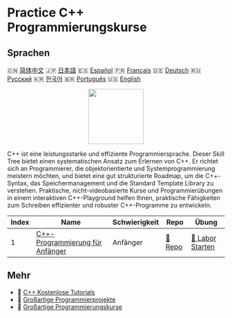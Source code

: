 # Practice C++ Programmierungskurse

## Sprachen

🇨🇳 [简体中文](README_zh.md) 🇯🇵 [日本語](README_ja.md) 🇪🇸 [Español](README_es.md) 🇫🇷 [Français](README_fr.md) 🇩🇪 [Deutsch](README_de.md) 🇷🇺 [Русский](README_ru.md) 🇰🇷 [한국어](README_ko.md) 🇧🇷 [Português](README_pt.md) 🇺🇸 [English](README.md) 

<div align="center">
<img width="128px" src="https://file.labex.io/path/kjx58efaCNu0.png">
</div>

C++ ist eine leistungsstarke und effiziente Programmiersprache. Dieser Skill Tree bietet einen systematischen Ansatz zum Erlernen von C++. Er richtet sich an Programmierer, die objektorientierte und Systemprogrammierung meistern möchten, und bietet eine gut strukturierte Roadmap, um die C++-Syntax, das Speichermanagement und die Standard Template Library zu verstehen. Praktische, nicht-videobasierte Kurse und Programmierübungen in einem interaktiven C++-Playground helfen Ihnen, praktische Fähigkeiten zum Schreiben effizienter und robuster C++-Programme zu entwickeln.

|   Index | Name                                                                                         | Schwierigkeit   | Repo                                                                   | Übung                                                                         |
|---------|----------------------------------------------------------------------------------------------|-----------------|------------------------------------------------------------------------|-------------------------------------------------------------------------------|
|       1 | [C++-Programmierung für Anfänger](https://labex.io/de/courses/cpp-programming-for-beginners) | Anfänger        | [🔗 Repo](https://github.com/labex-labs/cpp-programming-for-beginners) | [🚀 Labor Starten](https://labex.io/de/courses/cpp-programming-for-beginners) |

## Mehr

- 🔗 [C++ Kostenlose Tutorials](https://github.com/labex-labs/cpp-free-tutorials)
- 🔗 [Großartige Programmierprojekte](https://github.com/labex-labs/awesome-programming-projects)
- 🔗 [Großartige Programmierungskurse](https://github.com/labex-labs/awesome-programming-courses)

